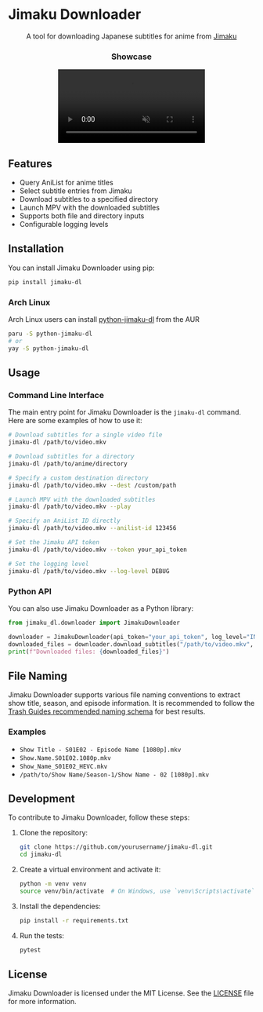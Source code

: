 # Jimaku Downloader

<div align="center">
    A tool for downloading Japanese subtitles for anime from <a href="https://jimaku.cc" target="_blank" rel="noopener noreferrer">Jimaku</a>
</div>

<div align="center">
  <p>
    <h3>Showcase</h3>
    <video controls muted src=".assets/showcase.mp4"></video>
  </p>
</div>

## Features

- Query AniList for anime titles
- Select subtitle entries from Jimaku
- Download subtitles to a specified directory
- Launch MPV with the downloaded subtitles
- Supports both file and directory inputs
- Configurable logging levels

## Installation

You can install Jimaku Downloader using pip:

```sh
pip install jimaku-dl
```

### Arch Linux

Arch Linux users can install
<a href="https://aur.archlinux.org/packages/python-jimaku-dl" target="_blank">python-jimaku-dl</a>
from the AUR

```sh
paru -S python-jimaku-dl
# or
yay -S python-jimaku-dl

```

## Usage

### Command Line Interface

The main entry point for Jimaku Downloader is the `jimaku-dl` command. Here are some examples of how to use it:

```sh
# Download subtitles for a single video file
jimaku-dl /path/to/video.mkv

# Download subtitles for a directory
jimaku-dl /path/to/anime/directory

# Specify a custom destination directory
jimaku-dl /path/to/video.mkv --dest /custom/path

# Launch MPV with the downloaded subtitles
jimaku-dl /path/to/video.mkv --play

# Specify an AniList ID directly
jimaku-dl /path/to/video.mkv --anilist-id 123456

# Set the Jimaku API token
jimaku-dl /path/to/video.mkv --token your_api_token

# Set the logging level
jimaku-dl /path/to/video.mkv --log-level DEBUG
```

### Python API

You can also use Jimaku Downloader as a Python library:

```python
from jimaku_dl.downloader import JimakuDownloader

downloader = JimakuDownloader(api_token="your_api_token", log_level="INFO")
downloaded_files = downloader.download_subtitles("/path/to/video.mkv", dest_dir="/custom/path", play=True)
print(f"Downloaded files: {downloaded_files}")
```

## File Naming

Jimaku Downloader supports various file naming conventions to extract show title, season, and episode information. It is recommended to follow the [Trash Guides recommended naming schema](https://trash-guides.info/Sonarr/Sonarr-recommended-naming-scheme/#recommended-naming-scheme) for best results.

### Examples

- `Show Title - S01E02 - Episode Name [1080p].mkv`
- `Show.Name.S01E02.1080p.mkv`
- `Show_Name_S01E02_HEVC.mkv`
- `/path/to/Show Name/Season-1/Show Name - 02 [1080p].mkv`

## Development

To contribute to Jimaku Downloader, follow these steps:

1. Clone the repository:

   ```sh
   git clone https://github.com/yourusername/jimaku-dl.git
   cd jimaku-dl
   ```

2. Create a virtual environment and activate it:

   ```sh
   python -m venv venv
   source venv/bin/activate  # On Windows, use `venv\Scripts\activate`
   ```

3. Install the dependencies:

   ```sh
   pip install -r requirements.txt
   ```

4. Run the tests:

   ```sh
   pytest
   ```

## License

Jimaku Downloader is licensed under the MIT License. See the [LICENSE](LICENSE) file for more information.
